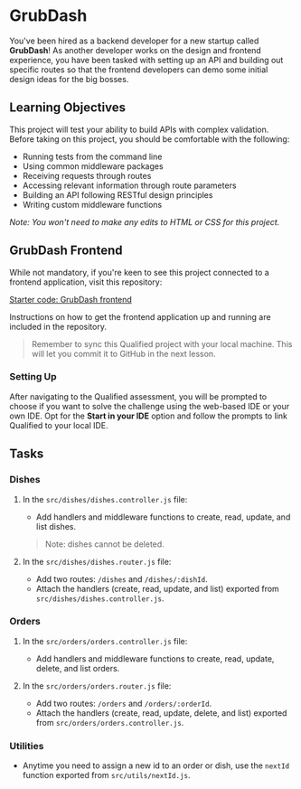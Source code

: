 # GrubDash

You've been hired as a backend developer for a new startup called **GrubDash**! As another developer works on the design and frontend experience, you have been tasked with setting up an API and building out specific routes so that the frontend developers can demo some initial design ideas for the big bosses.

## Learning Objectives

This project will test your ability to build APIs with complex validation. Before taking on this project, you should be comfortable with the following:

- Running tests from the command line
- Using common middleware packages
- Receiving requests through routes
- Accessing relevant information through route parameters
- Building an API following RESTful design principles
- Writing custom middleware functions

_Note: You won't need to make any edits to HTML or CSS for this project._

## GrubDash Frontend

While not mandatory, if you're keen to see this project connected to a frontend application, visit this repository:

[Starter code: GrubDash frontend](#)

Instructions on how to get the frontend application up and running are included in the repository.

> Remember to sync this Qualified project with your local machine. This will let you commit it to GitHub in the next lesson.

### Setting Up

After navigating to the Qualified assessment, you will be prompted to choose if you want to solve the challenge using the web-based IDE or your own IDE. Opt for the **Start in your IDE** option and follow the prompts to link Qualified to your local IDE.

## Tasks

### Dishes

1. In the `src/dishes/dishes.controller.js` file:
    - Add handlers and middleware functions to create, read, update, and list dishes. 
    > Note: dishes cannot be deleted.

2. In the `src/dishes/dishes.router.js` file:
    - Add two routes: `/dishes` and `/dishes/:dishId`.
    - Attach the handlers (create, read, update, and list) exported from `src/dishes/dishes.controller.js`.

### Orders

1. In the `src/orders/orders.controller.js` file:
    - Add handlers and middleware functions to create, read, update, delete, and list orders.

2. In the `src/orders/orders.router.js` file:
    - Add two routes: `/orders` and `/orders/:orderId`.
    - Attach the handlers (create, read, update, delete, and list) exported from `src/orders/orders.controller.js`.

### Utilities

- Anytime you need to assign a new id to an order or dish, use the `nextId` function exported from `src/utils/nextId.js`.
